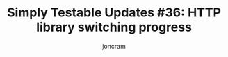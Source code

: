 ---
layout: default
title: "Simply Testable Updates #36: HTTP library switching progress"
author: joncram
newsletter:
    issue_number: 36th
    url: https://us5.campaign-archive1.com/?u=ac75e33d993d2b502e333ddd0&amp;id=87a5a7d0e1
    closing_sentence: Expect the next newsletter in a week from now on April 17.
    highlights:
        - This week has been entirely spent continuing the work to switch the core application and the web client over to the Guzzle HTTP client library.
---